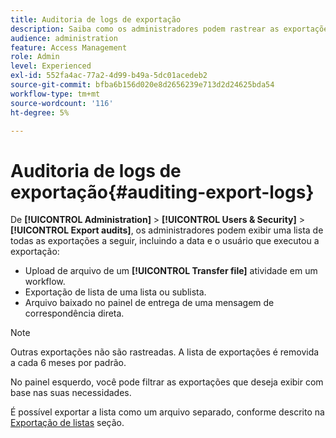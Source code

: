 ```yaml
---
title: Auditoria de logs de exportação
description: Saiba como os administradores podem rastrear as exportações feitas do Adobe Campaign
audience: administration
feature: Access Management
role: Admin
level: Experienced
exl-id: 552fa4ac-77a2-4d99-b49a-5dc01acedeb2
source-git-commit: bfba6b156d020e8d2656239e713d2d24625bda54
workflow-type: tm+mt
source-wordcount: '116'
ht-degree: 5%

---
```


# Auditoria de logs de exportação{#auditing-export-logs}

De **[!UICONTROL Administration]** > **[!UICONTROL Users & Security]** > **[!UICONTROL Export audits]**, os administradores podem exibir uma lista de todas as exportações a seguir, incluindo a data e o usuário que executou a exportação:

* Upload de arquivo de um **[!UICONTROL Transfer file]** atividade em um workflow.
* Exportação de lista de uma lista ou sublista.
* Arquivo baixado no painel de entrega de uma mensagem de correspondência direta.

>[!NOTE]
>
>Outras exportações não são rastreadas. A lista de exportações é removida a cada 6 meses por padrão.

No painel esquerdo, você pode filtrar as exportações que deseja exibir com base nas suas necessidades.

É possível exportar a lista como um arquivo separado, conforme descrito na [Exportação de listas](../../automating/using/exporting-lists.md) seção.
